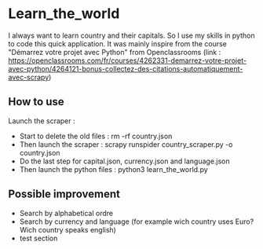 # Learn_the_world

I always want to learn country and their capitals. So I use my skills in python to code this quick application. It was mainly inspire from the course "Démarrez votre projet avec Python" from Openclassrooms (link : https://openclassrooms.com/fr/courses/4262331-demarrez-votre-projet-avec-python/4264121-bonus-collectez-des-citations-automatiquement-avec-scrapy)

## How to use

Launch the scraper :
- Start to delete the old files :
    rm -rf country.json
- Then launch the scraper :
    scrapy runspider country_scraper.py -o country.json
- Do the last step for capital.json, currency.json and language.json
- Then launch the python files : 
python3 learn_the_world.py

## Possible improvement

- Search by alphabetical ordre
- Search by currency and language (for example wich country uses Euro? Wich country speaks english)
- test section
